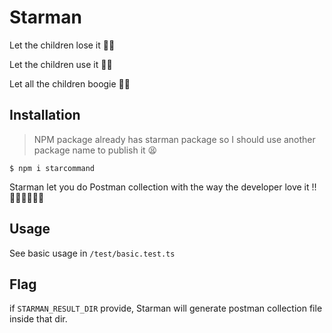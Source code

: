 # Starman

Let the children lose it 🧒🏼

Let the children use it 🧒🏻

Let all the children boogie 🧒🏽

## Installation
> NPM package already has starman package so I should use another package name to publish it 😫
```
$ npm i starcommand
```

Starman let you do Postman collection with the way the developer love it !! 🚀🍾🧚🏼‍♀️💫

## Usage
See basic usage in `/test/basic.test.ts`


## Flag
if `STARMAN_RESULT_DIR` provide, Starman will generate postman collection file inside that dir.